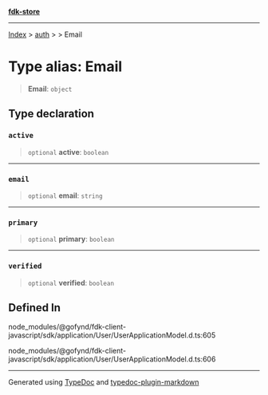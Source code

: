 [**fdk-store**](../../../README.md)
***

[Index](../../../API.md) > [auth](../../README.md) > [<internal>](../README.md) > Email

# Type alias: Email

> **Email**: `object`

## Type declaration

### `active`

> `optional` **active**: `boolean`

***

### `email`

> `optional` **email**: `string`

***

### `primary`

> `optional` **primary**: `boolean`

***

### `verified`

> `optional` **verified**: `boolean`

## Defined In

node\_modules/@gofynd/fdk-client-javascript/sdk/application/User/UserApplicationModel.d.ts:605

node\_modules/@gofynd/fdk-client-javascript/sdk/application/User/UserApplicationModel.d.ts:606

***
Generated using [TypeDoc](https://typedoc.org/) and [typedoc-plugin-markdown](https://www.npmjs.com/package/typedoc-plugin-markdown)
